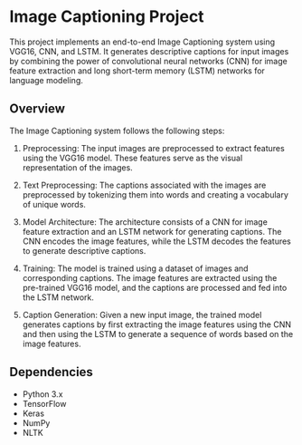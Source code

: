 # Image Captioning Project

This project implements an end-to-end Image Captioning system using VGG16, CNN, and LSTM. It generates descriptive captions for input images by combining the power of convolutional neural networks (CNN) for image feature extraction and long short-term memory (LSTM) networks for language modeling.

## Overview

The Image Captioning system follows the following steps:

1. Preprocessing: The input images are preprocessed to extract features using the VGG16 model. These features serve as the visual representation of the images.

2. Text Preprocessing: The captions associated with the images are preprocessed by tokenizing them into words and creating a vocabulary of unique words.

3. Model Architecture: The architecture consists of a CNN for image feature extraction and an LSTM network for generating captions. The CNN encodes the image features, while the LSTM decodes the features to generate descriptive captions.

4. Training: The model is trained using a dataset of images and corresponding captions. The image features are extracted using the pre-trained VGG16 model, and the captions are processed and fed into the LSTM network.

5. Caption Generation: Given a new input image, the trained model generates captions by first extracting the image features using the CNN and then using the LSTM to generate a sequence of words based on the image features.

## Dependencies

- Python 3.x
- TensorFlow
- Keras
- NumPy
- NLTK




